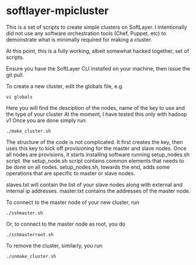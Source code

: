 softlayer-mpicluster
====================

This is a set of scripts to create simple clusters on SoftLayer.
I intentionally did not use any software orchestration tools (Chef, Puppet, etc) to demonstrate 
what is minimally required for making a cluster.

At this point, this is a fully working, albeit somewhat hacked together, set of scripts.

Ensure you have the SoftLayer CLI installed on your machine, then issue the git pull.

To create a new cluster, edit the globals file, e.g.
```
vi globals
```
Here you will find the desciption of the nodes, name of the key to use and the type of your cluster
At the moment, I have tested this only with hadoop v1
Once you are done simply run:
```
./make_cluster.sh
```

The structure of the code is not complicated.  It first creates the key, then uses this key to kick off provisioning for the master and slave nodes.  Once all nodes are provisions, it starts installing software running setup_nodes.sh script. the setup_node.sh script contains common elements that needs to be done on all nodes.  setup_nodes.sh, towards the end, adds some operations that are specific to master or slave nodes.

slaves.txt will contain the list of your slave nodes along with external and internal ip addresses.
master.txt contains the addresses of the master node.

To connect to the master node of your new cluster, run
```
./sshmaster.sh
```
Or, to connect to the master node as root, you do
```
./sshmasterroot.sh
```


To remove the cluster, similarly, you run

```
./unmake_cluster.sh
```
